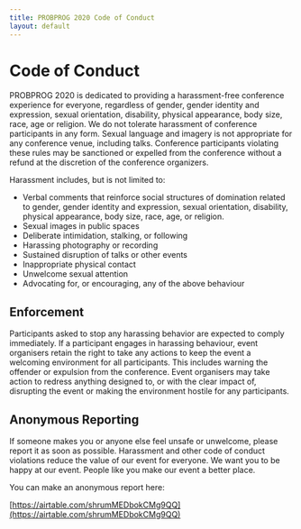 ```yaml
---
title: PROBPROG 2020 Code of Conduct
layout: default
---
```


# Code of Conduct

PROBPROG 2020 is dedicated to providing a harassment-free conference
experience for everyone, regardless of gender, gender identity and
expression, sexual orientation, disability, physical appearance, body
size, race, age or religion. We do not tolerate harassment of
conference participants in any form. Sexual language and imagery is
not appropriate for any conference venue, including talks. Conference
participants violating these rules may be sanctioned or expelled from
the conference without a refund at the discretion of the conference
organizers.

Harassment includes, but is not limited to:

- Verbal comments that reinforce social structures of domination related to gender, gender identity and expression, sexual orientation, disability, physical appearance, body size, race, age, or religion.
- Sexual images in public spaces
- Deliberate intimidation, stalking, or following 
- Harassing photography or recording
- Sustained disruption of talks or other events
- Inappropriate physical contact
- Unwelcome sexual attention
- Advocating for, or encouraging, any of the above behaviour

## Enforcement

Participants asked to stop any harassing behavior are expected to comply immediately.
If a participant engages in harassing behaviour, event organisers retain the right to take any actions to keep the event a welcoming environment for all participants. This includes warning the offender or expulsion from the conference.
Event organisers may take action to redress anything designed to, or with the clear impact of, disrupting the event or making the environment hostile for any participants.

## Anonymous Reporting 

If someone makes you or anyone else feel unsafe or unwelcome, please report it as soon as possible. Harassment and other code of conduct violations reduce the value of our event for everyone. We want you to be happy at our event. People like you make our event a better place.

You can make an anonymous report here: 

[https://airtable.com/shrumMEDbokCMg9QQ](https://airtable.com/shrumMEDbokCMg9QQ)